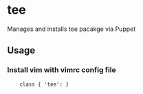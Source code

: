 # tee

Manages and installs tee pacakge via Puppet

## Usage

### Install vim with vimrc config file

```
    class { 'tee': }
```

